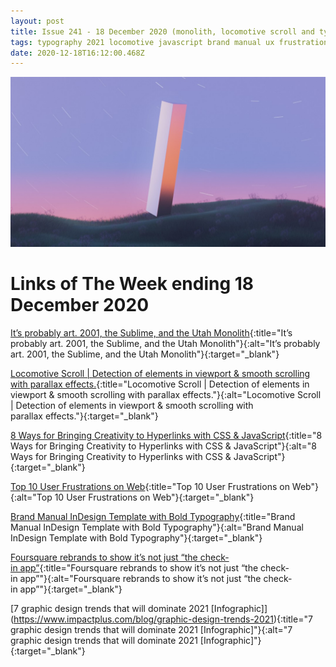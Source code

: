 ```yaml
---
layout: post
title: Issue 241 - 18 December 2020 (monolith, locomotive scroll and typography)
tags: typography 2021 locomotive javascript brand manual ux frustrations
date: 2020-12-18T16:12:00.468Z
---
```

![It’s probably art. 2001, the Sublime, and the Utah Monolith](/assets/uploads/issue-241.jpg "It’s probably art. 2001, the Sublime, and the Utah Monolith")

# Links of The Week ending 18 December 2020

[It’s probably art. 2001, the Sublime, and the Utah Monolith](https://maxakohler.medium.com/its-probably-art-b554f7c5f3e0){:title="It’s probably art. 2001, the Sublime, and the Utah Monolith"}{:alt="It’s probably art. 2001, the Sublime, and the Utah Monolith"}{:target="_blank"}

[Locomotive Scroll | Detection of elements in viewport & smooth scrolling with parallax effects.](https://locomotivemtl.github.io/locomotive-scroll/){:title="Locomotive Scroll | Detection of elements in viewport & smooth scrolling with parallax effects."}{:alt="Locomotive Scroll | Detection of elements in viewport & smooth scrolling with parallax effects."}{:target="_blank"}

[8 Ways for Bringing Creativity to Hyperlinks with CSS & JavaScript](https://speckyboy.com/creative-hyperlinks-css-javascript/){:title="8 Ways for Bringing Creativity to Hyperlinks with CSS & JavaScript"}{:alt="8 Ways for Bringing Creativity to Hyperlinks with CSS & JavaScript"}{:target="_blank"}

[Top 10 User Frustrations on Web](https://uxplanet.org/top-10-user-frustrations-on-web-17e522ea5274){:title="Top 10 User Frustrations on Web"}{:alt="Top 10 User Frustrations on Web"}{:target="_blank"}

[Brand Manual InDesign Template with Bold Typography](https://weandthecolor.com/brand-manual-indesign-template-with-bold-typography/129852){:title="Brand Manual InDesign Template with Bold Typography"}{:alt="Brand Manual InDesign Template with Bold Typography"}{:target="_blank"}

[Foursquare rebrands to show it’s not just “the check-in app”](https://www.designweek.co.uk/issues/7-13-december-2020/foursquare-rebrand/){:title="Foursquare rebrands to show it’s not just “the check-in app”"}{:alt="Foursquare rebrands to show it’s not just “the check-in app”"}{:target="_blank"}

[7 graphic design trends that will dominate 2021 \[Infographic]](https://www.impactplus.com/blog/graphic-design-trends-2021){:title="7 graphic design trends that will dominate 2021 \[Infographic]"}{:alt="7 graphic design trends that will dominate 2021 \[Infographic]"}{:target="_blank"}